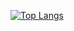 [![Top Langs](https://github-readme-stats.vercel.app/api/top-langs/?username=labnann&hide=html&langs_count=7)](https://github.com/labnann/github-readme-stats)
